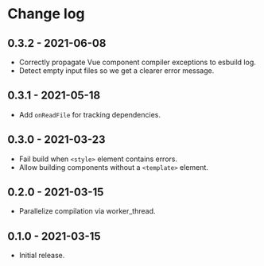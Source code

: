 # Change log

## 0.3.2 - 2021-06-08

* Correctly propagate Vue component compiler exceptions to esbuild log.
* Detect empty input files so we get a clearer error message.

## 0.3.1 - 2021-05-18

* Add `onReadFile` for tracking dependencies.

## 0.3.0 - 2021-03-23

* Fail build when `<style>` element contains errors.
* Allow building components without a `<template>` element.

## 0.2.0 - 2021-03-15

* Parallelize compilation via worker_thread.

## 0.1.0 - 2021-03-15

* Initial release.
